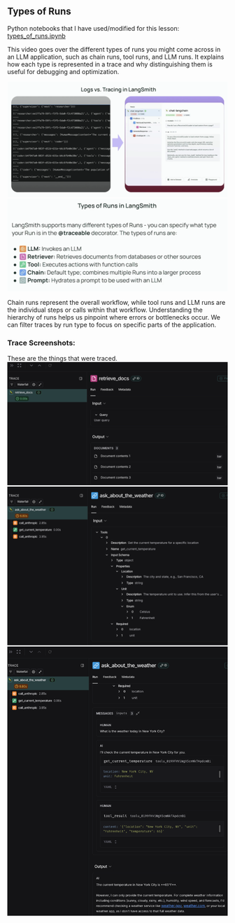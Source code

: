 ## Types of Runs

Python notebooks that I have used/modified for this lesson: [types_of_runs.ipynb](resources/types_of_runs.ipynb)

This video goes over the different types of runs you might come across in an LLM application, such as chain runs, tool runs, and LLM runs.
It explains how each type is represented in a trace and why distinguishing them is useful for debugging and optimization.

![img_2.png](img_2.png)
![img_4.png](img_4.png)


Chain runs represent the overall workflow, while tool runs and LLM runs are the individual steps or calls within that workflow.
Understanding the hierarchy of runs helps us pinpoint where errors or bottlenecks occur.
We can filter traces by run type to focus on specific parts of the application.


### Trace Screenshots:
These are the things that were traced.
![img_6.png](img_6.png)
![img_7.png](img_7.png)
![img_8.png](img_8.png)